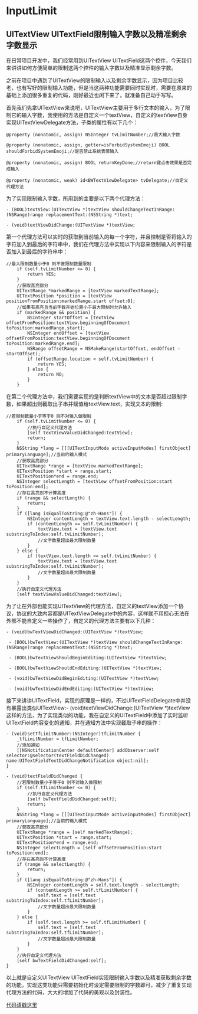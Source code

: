 # InputLimit
##  UITextView UITextField限制输入字数以及精准剩余字数显示
在日常项目开发中，我们经常用到UITextView UITextField这两个控件，今天我们来讲讲如何方便简单的限制这两个控件的输入字数以及精准显示剩余字数。

之前在项目中遇到了UITextView的限制输入以及剩余字数显示，因为项目比较老，也有写好的限制输入功能，但是当这两种功能需要同时实现时，需要在原来的基础上添加很多重复的代码，刚好最近也闲下来了，就准备自己动手写写。

首先我们先拿UITextView来说吧，UITextView主要用于多行文本的输入，为了限制它的输入字数，我使用的方法是自定义一个textView，自定义的textView自身实现UITextViewDelegate方法，子类的属性有以下几个：

```
@property (nonatomic, assign) NSInteger tvLimitNumber;//最大输入字数

@property (nonatomic, assign, getter=isForbidSystemEmoji) BOOL shouldForbidSystemEmoji;//是否禁止系统表情输入

@property (nonatomic, assign) BOOL returnKeyDone;//return键点击效果是否完成输入

@property (nonatomic, weak) id<BWTextViewDelegate> tvDelegate;//自定义代理方法
```
为了实现限制输入字数，所用到的主要是以下两个代理方法：

```
- (BOOL)textView:(UITextView *)textView shouldChangeTextInRange:(NSRange)range replacementText:(NSString *)text;

- (void)textViewDidChange:(UITextView *)textView;
```
第一个代理方法可以实时的获取到当前输入的每一个字符，并且控制是否将输入的字符加入到最后的字符串中，我们在代理方法中实现以下内容来限制输入的字符是否加入到最后的字符串中：

```
//最大限制数量小于0 则不做限制数量限制
    if (self.tvLimitNumber <= 0) {
        return YES;
    }
    //获取高亮部分
    UITextRange *markedRange = [textView markedTextRange];
    UITextPosition *position = [textView positionFromPosition:markedRange.start offset:0];
    //如果有高亮且当前字数开始位置小于最大限制时允许输入
    if (markedRange && position) {
        NSInteger startOffset = [textView offsetFromPosition:textView.beginningOfDocument toPosition:markedRange.start];
        NSInteger endOffset = [textView offsetFromPosition:textView.beginningOfDocument toPosition:markedRange.end];
        NSRange offsetRange = NSMakeRange(startOffset, endOffset - startOffset);
        if (offsetRange.location < self.tvLimitNumber) {
            return YES;
        } else {
            return NO;
        }
    }
```
在第二个代理方法中，我们需要实现的是判断textView中的文本是否超过限制字数，如果超出则截取出子串并赋值给textView.text，实现文本的限制:
    
```
//若限制数量小于等于0 则不对输入做限制
    if (self.tvLimitNumber <= 0) {
        //执行自定义代理方法
        [self textViewValueDidChanged:textView];
        return;
    }
    NSString *lang = [[[UITextInputMode activeInputModes] firstObject] primaryLanguage];//当前的输入模式
    //获取高亮部分
    UITextRange *range = [textView markedTextRange];
    UITextPosition *start = range.start;
    UITextPosition*end = range.end;
    NSInteger selectLength = [textView offsetFromPosition:start toPosition:end];
    //存在高亮则不计算高度
    if (range && selectLength) {
        return;
    }
    if ([lang isEqualToString:@"zh-Hans"]) {
        NSInteger contentLength = textView.text.length - selectLength;
        if (contentLength >= self.tvLimitNumber) {
            textView.text = [textView.text substringToIndex:self.tvLimitNumber];
            //文字数量超出最大限制数量
        }
    } else {
        if (textView.text.length >= self.tvLimitNumber) {
            textView.text = [textView.text substringToIndex:self.tvLimitNumber];
            //文字数量超出最大限制数量
        }
    }
    //执行自定义代理方法
    [self textViewValueDidChanged:textView];
```
为了让在外部也能实现UITextView的代理方法，自定义的textView添加一个协议，协议的大致内容都是UITextViewDelegate中的内容，这样就不用担心无法在外部不能自定义一些操作了，自定义的代理方法主要有以下几种：

```
- (void)bwTextViewDidChanged:(UITextView *)textView;

 - (BOOL)bwTextView:(UITextView *)textView shouldChangeTextInRange:(NSRange)range replacementText:(NSString *)text;

 - (BOOL)bwTextViewShouldBeginEditing:(UITextView *)textView;

 - (BOOL)bwTextViewShouldEndEditing:(UITextView *)textView;

 - (void)bwTextViewDidBeginEditing:(UITextView *)textView;

 - (void)bwTextViewDidEndEditing:(UITextView *)textView;
```
接下来讲讲UITextField，实现的原理是一样的，不过UITextFieldDelegate中并没有暴露出类似UITextView:- (void)textViewDidChange:(UITextView *)textView这样的方法，为了实现类似的功能，我在自定义的UITextField中添加了实时监听UITextField内容变化的通知，并在通知方法中实现截取子串的操作：
    

```
- (void)setTfLimitNumber:(NSInteger)tfLimitNumber {
    _tfLimitNumber = tfLimitNumber;
    //添加通知
    [[NSNotificationCenter defaultCenter] addObserver:self selector:@selector(textFieldDidChanged) name:UITextFieldTextDidChangeNotification object:nil];
}
```
```
- (void)textFieldDidChanged {
    //若限制数量小于等于0 则不对输入做限制
    if (self.tfLimitNumber <= 0) {
        //执行自定义代理方法
        [self bwTextFieldDidChanged:self];
        return;
    }
    NSString *lang = [[[UITextInputMode activeInputModes] firstObject] primaryLanguage];//当前的输入模式
    //获取高亮部分
    UITextRange *range = [self markedTextRange];
    UITextPosition *start = range.start;
    UITextPosition*end = range.end;
    NSInteger selectLength = [self offsetFromPosition:start toPosition:end];
    //存在高亮则不计算高度
    if (range && selectLength) {
        return;
    }
    if ([lang isEqualToString:@"zh-Hans"]) {
        NSInteger contentLength = self.text.length - selectLength;
        if (contentLength >= self.tfLimitNumber) {
            self.text = [self.text substringToIndex:self.tfLimitNumber];
            //文字数量超出最大限制数量
        }
    } else {
        if (self.text.length >= self.tfLimitNumber) {
            self.text = [self.text substringToIndex:self.tfLimitNumber];
            //文字数量超出最大限制数量
        }
    }
    //执行自定义代理方法
    [self bwTextFieldDidChanged:self];
}
```
以上就是自定义UITextView UITextField实现限制输入字数以及精准获取剩余字数的功能，实现这类功能只需要初始化时设定需要限制的字数即可，减少了重复实现代理方法的代码，大大的增加了代码的美观以及封装性。

[代码请戳这里](https://github.com/liucaiGit/InputLimit)





